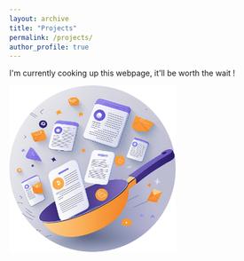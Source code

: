 ```yaml
---
layout: archive
title: "Projects"
permalink: /projects/
author_profile: true
---
```


I'm currently cooking up this webpage, it'll be worth the wait !

<img src="/images/cooking_cut.jpg" alt="cooking" width="300">

